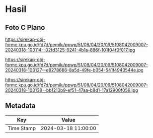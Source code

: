 # Hasil

## Foto C Plano

https://sirekap-obj-formc.kpu.go.id/fd7d/pemilu/ppwp/51/08/04/20/09/5108042009007-20240318-103114--02fd3125-9241-4b1a-886f-101f04f0f017.jpg

https://sirekap-obj-formc.kpu.go.id/fd7d/pemilu/ppwp/51/08/04/20/09/5108042009007-20240318-103127--e8278686-8a5d-49fe-b054-541f4943544e.jpg

https://sirekap-obj-formc.kpu.go.id/fd7d/pemilu/ppwp/51/08/04/20/09/5108042009007-20240318-103138--bb1213b9-ef51-47aa-b8d1-17a12900f059.jpg


## Metadata

| Key        | Value               |
| ---------- | ------------------- |
| Time Stamp | 2024-03-18 11:00:00 |



